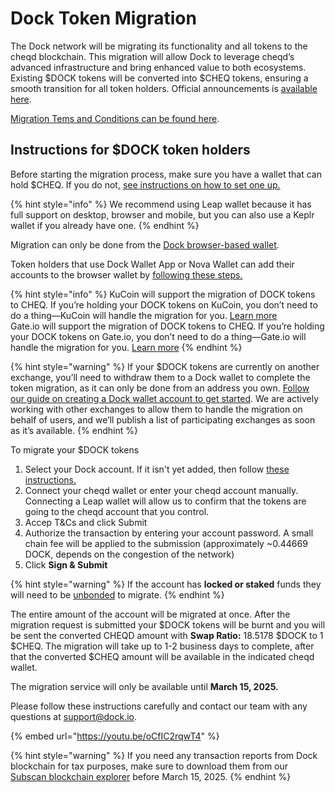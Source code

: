 # Dock Token Migration

The Dock network will be migrating its functionality and all tokens to the cheqd blockchain. This migration will allow Dock to leverage cheqd’s advanced infrastructure and bring enhanced value to both ecosystems. Existing $DOCK tokens will be converted into $CHEQ tokens, ensuring a smooth transition for all token holders. Official announcements is [available here](https://www.dock.io/post/dock-and-cheqd-form-alliance-to-accelerate-global-adoption-of-decentralized-id).

[Migration Tems and Conditions can be found here](dock-token-migration/migration-terms-and-conditions.md).

## Instructions for $DOCK token holders

Before starting the migration process, make sure you have a wallet that can hold $CHEQ. If you do not, [see instructions on how to set one up.](https://docs.cheqd.io/product/network/wallets/setup-leap-wallet)

{% hint style="info" %}
We recommend using Leap wallet because it has full support on desktop, browser and mobile, but you can also use a Keplr wallet if you already have one.&#x20;
{% endhint %}

Migration can only be done from the [Dock browser-based wallet](https://fe.dock.io/#/migration).&#x20;

Token holders that use Dock Wallet App or Nova Wallet can add their accounts to the browser wallet by [following these steps.](dock-token-migration/adding-account-to-the-dock-browser-wallet.md)

{% hint style="info" %}
KuCoin will support the migration of DOCK tokens to CHEQ. If you’re holding your DOCK tokens on KuCoin, you don’t need to do a thing—KuCoin will handle the migration for you. [Learn more](https://www.kucoin.com/announcement/en-kucoin-will-support-the-token-merger-of-dock-and-cheqd-20241122?utm_source=TwitterContent)\
Gate.io will support the migration of DOCK tokens to CHEQ. If you’re holding your DOCK tokens on Gate.io, you don’t need to do a thing—Gate.io will handle the migration for you. [Learn more](https://www.gate.io/announcements/article/41036)
{% endhint %}

{% hint style="warning" %}
If your $DOCK tokens are currently on another exchange, you’ll need to withdraw them to a Dock wallet to complete the token migration, as it can only be done from an address you own. [Follow our guide on creating a Dock wallet account to get started](https://docs.dock.io/dock-token/wallets-and-account-creation#to-create-a-new-account). We are actively working with other exchanges to allow them to handle the migration on behalf of users, and we’ll publish a list of participating exchanges as soon as it’s available.
{% endhint %}

To migrate your $DOCK tokens

1. Select your Dock account. If it isn't yet added, then follow [these instructions.](https://docs.dock.io/dock-token/dock-token-migration/adding-account-to-the-dock-browser-wallet)
2. Connect your cheqd wallet or enter your cheqd account manually. Connecting a Leap wallet will allow us to confirm that the tokens are going to the cheqd account that you control.&#x20;
3. Accep T\&Cs and click Submit
4. Authorize the transaction by entering your account password. A small chain fee will be applied to the submission (approximately \~0.44669 DOCK, depends on the congestion of the network)
5. Click **Sign & Submit**

{% hint style="warning" %}
If the account has **locked or staked** funds they will need to be [unbonded](https://docs.dock.io/dock-token/staking/how-to-unbond-and-rebond) to migrate.
{% endhint %}

The entire amount of the account will be migrated at once. After the migration request is submitted your $DOCK tokens will be burnt and you will be sent the converted CHEQD amount with **Swap Ratio:** 18.5178 $DOCK to 1 $CHEQ. The migration will take up to 1-2 business days to complete, after that the converted $CHEQ amount will be available in the indicated cheqd wallet.

The migration service will only be available until **March 15, 2025.**

Please follow these instructions carefully and contact our team with any questions at [support@dock.io](mailto:support@dock.io).

{% embed url="https://youtu.be/oCfIC2rqwT4" %}

{% hint style="warning" %}
If you need any transaction reports from Dock blockchain for tax purposes, make sure to download them from our [Subscan blockchain explorer](https://dock.subscan.io/) before March 15, 2025.
{% endhint %}


